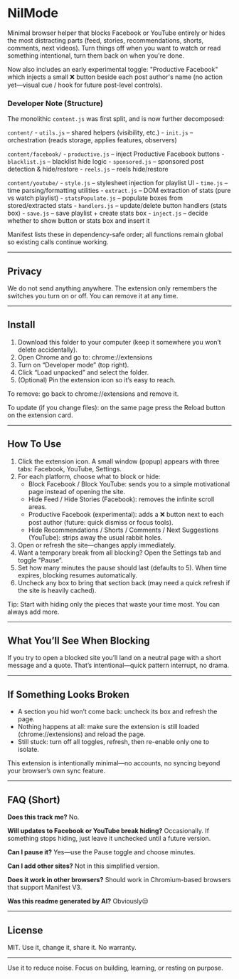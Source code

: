 # NilMode

Minimal browser helper that blocks Facebook or YouTube entirely or hides the most distracting parts (feed, stories, recommendations, shorts, comments, next videos). Turn things off when you want to watch or read something intentional, turn them back on when you're done.

Now also includes an early experimental toggle: "Productive Facebook" which injects a small ❌ button beside each post author's name (no action yet—visual cue / hook for future post-level controls).

### Developer Note (Structure)
The monolithic `content.js` was first split, and is now further decomposed:

`content/`
	- `utils.js` – shared helpers (visibility, etc.)
	- `init.js` – orchestration (reads storage, applies features, observers)

`content/facebook/`
	- `productive.js` – inject Productive Facebook buttons
	- `blacklist.js` – blacklist hide logic
	- `sponsored.js` – sponsored post detection & hide/restore
	- `reels.js` – reels hide/restore

`content/youtube/`
	- `style.js` – stylesheet injection for playlist UI
	- `time.js` – time parsing/formatting utilities
	- `extract.js` – DOM extraction of stats (pure vs watch playlist)
	- `statsPopulate.js` – populate boxes from stored/extracted stats
	- `handlers.js` – update/delete button handlers (stats box)
	- `save.js` – save playlist + create stats box
	- `inject.js` – decide whether to show button or stats box and insert it

Manifest lists these in dependency-safe order; all functions remain global so existing calls continue working.

---

## Privacy
We do not send anything anywhere. The extension only remembers the switches you turn on or off. You can remove it at any time.

---

## Install
1. Download this folder to your computer (keep it somewhere you won’t delete accidentally).
2. Open Chrome and go to: chrome://extensions
3. Turn on “Developer mode” (top right).
4. Click “Load unpacked” and select the folder.
5. (Optional) Pin the extension icon so it’s easy to reach.

To remove: go back to chrome://extensions and remove it.

To update (if you change files): on the same page press the Reload button on the extension card.

---

## How To Use
1. Click the extension icon. A small window (popup) appears with three tabs: Facebook, YouTube, Settings.
2. For each platform, choose what to block or hide:
	- Block Facebook / Block YouTube: sends you to a simple motivational page instead of opening the site.
	- Hide Feed / Hide Stories (Facebook): removes the infinite scroll areas.
	- Productive Facebook (experimental): adds a ❌ button next to each post author (future: quick dismiss or focus tools).
	- Hide Recommendations / Shorts / Comments / Next Suggestions (YouTube): strips away the usual rabbit holes.
3. Open or refresh the site—changes apply immediately.
4. Want a temporary break from all blocking? Open the Settings tab and toggle “Pause”.
5. Set how many minutes the pause should last (defaults to 5). When time expires, blocking resumes automatically.
6. Uncheck any box to bring that section back (may need a quick refresh if the site is heavily cached).

Tip: Start with hiding only the pieces that waste your time most. You can always add more.

---

## What You’ll See When Blocking
If you try to open a blocked site you’ll land on a neutral page with a short message and a quote. That’s intentional—quick pattern interrupt, no drama.

---

## If Something Looks Broken
- A section you hid won’t come back: uncheck its box and refresh the page.
- Nothing happens at all: make sure the extension is still loaded (chrome://extensions) and reload the page.
- Still stuck: turn off all toggles, refresh, then re-enable only one to isolate.

This extension is intentionally minimal—no accounts, no syncing beyond your browser’s own sync feature.

---

## FAQ (Short)
**Does this track me?** No.

**Will updates to Facebook or YouTube break hiding?** Occasionally. If something stops hiding, just leave it unchecked until a future version.

**Can I pause it?** Yes—use the Pause toggle and choose minutes.

**Can I add other sites?** Not in this simplified version.

**Does it work in other browsers?** Should work in Chromium-based browsers that support Manifest V3.

**Was this readme generated by AI?** Obviously😒

---

## License
MIT. Use it, change it, share it. No warranty.

---

Use it to reduce noise. Focus on building, learning, or resting on purpose.

